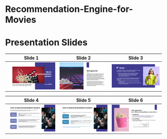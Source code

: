 # Recommendation-Engine-for-Movies

# Presentation Slides

| Slide 1               | Slide 2               | Slide 3               |
|------------------------|-----------------------|-----------------------|
| ![Slide 1](images/Slide1.png) | ![Slide 2](images/Slide2.png) | ![Slide 3](images/Slide3.png) |

| Slide 4               | Slide 5               | Slide 6               |
|------------------------|-----------------------|-----------------------|
| ![Slide 4](images/Slide4.png) | ![Slide 5](images/Slide5.png) | ![Slide 6](images/Slide6.png) |


